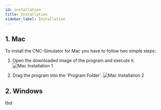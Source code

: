 ```yaml
---
id: installation
title: Installation
sidebar_label: Installation
---
```


## 1. Mac

To install the CNC-Simulator for Mac you have to follow two simple steps:

1. Open the downloaded image of the program and execute it.
![Mac Installation 1](/img/installation/macInstallation1.png)

2. Drag the program into the 'Program Folder'.
![Mac Installation 2](/img/installation/macInstallation2.png)

## 2. Windows

tbd